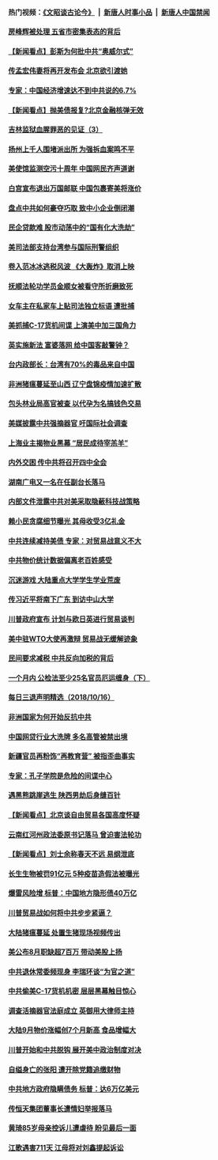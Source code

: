 #### 热门视频：[《文昭谈古论今》](https://github.com/gfw-breaker/wenzhao/blob/master/README.md?t=10172134) &nbsp;|&nbsp; [新唐人时事小品](https://github.com/gfw-breaker/ntdtv-comedy/blob/master/README.md?t=10172134) &nbsp;|&nbsp; [新唐人中国禁闻](https://github.com/gfw-breaker/ntdtv-news/blob/master/README.md?t=10172134)

#### [房峰辉被处理 五省市密集表态的背后](../pages/nsc413/n10790496.md?t=10172134) 

#### [【新闻看点】彭斯为何批中共“奥威尔式”](../pages/nsc413/n10790396.md?t=10172134) 

#### [传孟宏伟妻将再开发布会 北京欲引渡她](../pages/nsc413/n10790700.md?t=10172134) 

#### [专家：中国经济增速达不到中共说的6.7%](../pages/nsc413/n10790375.md?t=10172134) 

#### [【新闻看点】抛美债报复?北京金融核弹无效](../pages/nsc413/n10790123.md?t=10172134) 

#### [吉林监狱血腥罪恶的见证（3）](../pages/nsc413/n10789518.md?t=10172134) 

#### [扬州上千人围堵派出所 为强拆血案鸣不平](../pages/nsc413/n10790445.md?t=10172134) 

#### [美使馆监测空污十周年 中国网民齐声道谢](../pages/nsc413/n10790522.md?t=10172134) 

#### [白宫宣布退出万国邮联 中国包裹寄美将涨价](../pages/nsc413/n10790183.md?t=10172134) 

#### [盘点中共如何豪夺巧取 致中小企业倒闭潮](../pages/nsc413/n10790121.md?t=10172134) 

#### [民企贷款难 股市动荡中的“国有化大洗劫”](../pages/nsc413/n10790306.md?t=10172134) 

#### [美司法部支持台湾参与国际刑警组织](../pages/nsc413/n10790030.md?t=10172134) 

#### [卷入范冰冰逃税风波 《大轰炸》取消上映](../pages/nsc413/n10789958.md?t=10172134) 

#### [抚顺法轮功学员金顺女被看守所折磨致死](../pages/nsc413/n10784870.md?t=10172134) 

#### [女车主在私家车上贴司法独立标语 遭批捕](../pages/nsc413/n10789392.md?t=10172134) 

#### [美抓捕C-17货机间谍 上演美中加三国角力](../pages/nsc413/n10787846.md?t=10172134) 

#### [英实施新法 富婆落网 给中国客敲警钟？](../pages/nsc413/n10789908.md?t=10172134) 

#### [台内政部长：台湾有70%的毒品来自中国](../pages/nsc413/n10788785.md?t=10172134) 

#### [非洲猪瘟蔓延至山西 辽宁盘锦疫情加速扩散](../pages/nsc413/n10789254.md?t=10172134) 


#### [包头林业局高官被查 以代孕为名搞钱色交易](../pages/nsc413/n10789381.md?t=10172134) 

#### [美媒披露中共强摘器官 吁国际社会调查](../pages/nsc413/n10789337.md?t=10172134) 

#### [上海业主揭物业黑幕 “居民成待宰羔羊”](../pages/nsc413/n10788075.md?t=10172134) 

#### [内外交困 传中共将召开四中全会](../pages/nsc413/n10789067.md?t=10172134) 

#### [湖南广电又一名在任副台长落马](../pages/nsc413/n10788986.md?t=10172134) 

#### [内部文件泄露中共对美采取隐蔽科技战策略](../pages/nsc413/n10788564.md?t=10172134) 

#### [赖小民贪腐细节曝光 其母收受3亿礼金](../pages/nsc413/n10788941.md?t=10172134) 

#### [中共连续减持美债 专家：对贸易战意义不大](../pages/nsc413/n10788856.md?t=10172134) 

#### [中共物价统计数据偏离老百姓感受](../pages/nsc413/n10787621.md?t=10172134) 

#### [沉迷游戏 大陆重点大学学生学业荒废](../pages/nsc413/n10787397.md?t=10172134) 

#### [传习近平将南下广东 到访中山大学](../pages/nsc413/n10788617.md?t=10172134) 

#### [川普政府宣布 计划与欧日英进行贸易谈判](../pages/nsc413/n10788496.md?t=10172134) 

#### [美中驻WTO大使再激辩 贸易战无缓解迹象](../pages/nsc413/n10787893.md?t=10172134) 

#### [民间要求减税 中共反向加税的背后](../pages/nsc413/n10786778.md?t=10172134) 

#### [一个月内 公检法至少25名官员厄运缠身（下）](../pages/nsc413/n10766978.md?t=10172134) 

#### [每日三退声明精选（2018/10/16）](../pages/nsc413/n10788498.md?t=10172134) 

#### [非洲国家为何开始反抗中共](../pages/nsc413/n10788253.md?t=10172134) 

#### [中国网贷行业大洗牌 多名高管被禁出境](../pages/nsc413/n10788061.md?t=10172134) 

#### [新疆官员再粉饰“再教育营” 被指歪曲事实](../pages/nsc413/n10788067.md?t=10172134) 

#### [专家：孔子学院是危险的间谍中心](../pages/nsc413/n10746252.md?t=10172134) 

#### [遇黑熊跳崖逃生 陕西男劫后身缝百针](../pages/nsc413/n10788168.md?t=10172134) 

#### [【新闻看点】北京谈自由贸易各国高度怀疑](../pages/nsc413/n10787737.md?t=10172134) 

#### [云南红河州政法委原书记落马 曾迫害法轮功](../pages/nsc413/n10788054.md?t=10172134) 

#### [【新闻看点】刘士余称春天不远 易纲泄底](../pages/nsc413/n10787735.md?t=10172134) 

#### [长生生物被罚91亿元 5种疫苗造假法被曝光](../pages/nsc413/n10787716.md?t=10172134) 

#### [爆雷风险增 标普：中国地方隐形债40万亿](../pages/nsc413/n10787844.md?t=10172134) 

#### [川普贸易战如何将中共步步紧逼？](../pages/nsc413/n10787983.md?t=10172134) 

#### [大陆猪瘟蔓延 处置生猪现场视频传出](../pages/nsc413/n10787847.md?t=10172134) 

#### [美公布8月职缺超7百万 带动美股上扬](../pages/nsc413/n10787888.md?t=10172134) 

#### [中共退休常委频现身 李瑞环谈“为官之道”](../pages/nsc413/n10787899.md?t=10172134) 

#### [中共偷美C-17货机机密 层层黑幕触目惊心](../pages/nsc413/n10787673.md?t=10172134) 

#### [调查活摘器官法庭成立 英御用大律师主持](../pages/nsc413/n10787477.md?t=10172134) 

#### [大陆9月物价涨幅创7个月新高 食品增幅大](../pages/nsc413/n10787724.md?t=10172134) 

#### [川普开始和中共脱钩 展开美中政治制度对决](../pages/nsc413/n10787732.md?t=10172134) 

#### [自缢身亡的张阳 遭开除党籍追缴财物](../pages/nsc413/n10787669.md?t=10172134) 

#### [中共地方政府隐瞒债务 标普：达6万亿美元](../pages/nsc413/n10787670.md?t=10172134) 


#### [传恒天集团董事长遭情妇举报落马](../pages/nsc413/n10787422.md?t=10172134) 

#### [黄琦85岁母亲控诉儿遭虐待 盼见最后一面](../pages/nsc413/n10787052.md?t=10172134) 

#### [江歌遇害711天 江母将对刘鑫提起诉讼](../pages/nsc413/n10787122.md?t=10172134) 

